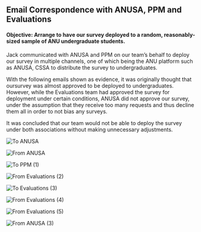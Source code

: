 ## Email Correspondence with ANUSA, PPM and Evaluations

#### Objective: Arrange to have our survey deployed to a random, reasonably-sized sample of ANU undergraduate students. 

Jack  communicated with ANUSA and PPM on our team’s behalf to deploy our survey in multiple channels, one of which being the ANU platform such as ANUSA, CSSA to distribute the survey to undergraduates. 

With the following emails shown as evidence, it was originally thought that oursurvey was almost approved to be deployed to undergraduates. However, while the Evaluations team had approved the survey for deployment under certain conditions, ANUSA did not approve our survey, under the assumption that they receive too many requests and thus decline them all in order to not bias any surveys.

It was concluded that our team would not be able to deploy the survey under both associations without making unnecessary adjustments.

![To ANUSA](/Users/josephmeltzer/Documents/COMP3550/courseai/Documentation/Sprint_2/Email_Correspondence/Images/anusa1.png)



![From ANUSA](/Users/josephmeltzer/Documents/COMP3550/courseai/Documentation/Sprint_2/Email_Correspondence/Images/anusa2.png)



![To PPM (1)](/Users/josephmeltzer/Documents/COMP3550/courseai/Documentation/Sprint_2/Email_Correspondence/Images/ppm1.png)



![From Evaluations (2)](/Users/josephmeltzer/Documents/COMP3550/courseai/Documentation/Sprint_2/Email_Correspondence/Images/evaluations1.png)



![To Evaluations (3)](/Users/josephmeltzer/Documents/COMP3550/courseai/Documentation/Sprint_2/Email_Correspondence/Images/evaluations2.png)



![From Evaluations (4)](/Users/josephmeltzer/Documents/COMP3550/courseai/Documentation/Sprint_2/Email_Correspondence/Images/evaluations3.png)



![From Evaluations (5)](/Users/josephmeltzer/Documents/COMP3550/courseai/Documentation/Sprint_2/Email_Correspondence/Images/evaluations4.png)



![From ANUSA (3)](/Users/josephmeltzer/Documents/COMP3550/courseai/Documentation/Sprint_2/Email_Correspondence/Images/anusa3.png)